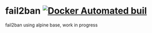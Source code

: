 # fail2ban [![Docker Automated buil](https://img.shields.io/docker/automated/crash7/fail2ban.svg)](https://hub.docker.com/r/crash7/fail2ban/)

fail2ban using alpine base, work in progress
